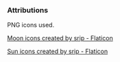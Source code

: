 ### Attributions

PNG icons used.

<a href="https://www.flaticon.com/free-icons/moon" title="moon icons">Moon icons created by srip - Flaticon</a>

<a href="https://www.flaticon.com/free-icons/sun" title="sun icons">Sun icons created by srip - Flaticon</a>